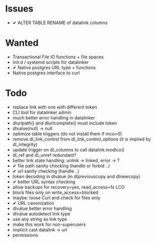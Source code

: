 Issues
======
- ✔︎ ALTER TABLE RENAME of datalink columns

Wanted
=======
- Transactional File IO functions + file spaces
- init.d / systemd scripts for datalinker
- ✔︎ Native postgres URL type + functions
- Native postgres interface to curl

Todo
====
- replace link with one with different token
- CLI tool for datalinker admin
- much better error handling in datalinker
- dlurlpath() and dlurlcomplete() must include token
- dlvalue(null) -> null
- optimize table triggers (do not install them if mco=0)
- remove dl_link_control from dl_link_control_options (it is implied by dl_integrity)
- update trigger on dl_columns to call datalink.modlco()
- dl_ref and dl_unref redundant?
- better link state handling: unlink -> linked, error -> ?
- ✔︎ file path sanity checking (handle or forbid ..)
- ✔︎ url sanity checking (handle ..)
- token decoding in dlvalue (in dlpreviouscopy and dlnewcopy)
- ✔︎ better URL syntax checking
- allow backups for recovery=yes, read_access=fs LCO
- block files only on write_access=blocked
- maybe: loose Curl and check for files only
- ✔︎ URL canonization
- dlvalue better error handling
- dlvalue autodetect link type
- use any string as link type
- make this work for non-superusers
- implicit cast datalink -> url
- permissions
